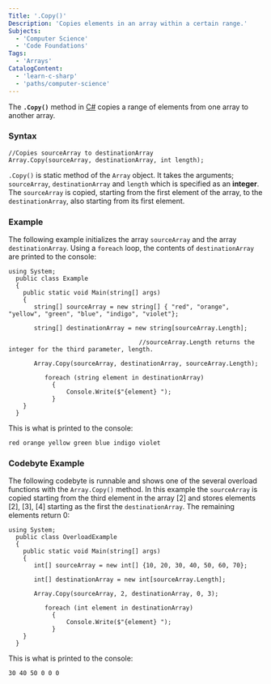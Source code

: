 ```yaml
---
Title: '.Copy()'
Description: 'Copies elements in an array within a certain range.'
Subjects:
  - 'Computer Science'
  - 'Code Foundations'
Tags:
  - 'Arrays'
CatalogContent:
  - 'learn-c-sharp'
  - 'paths/computer-science'
---
```


The **`.Copy()`** method in [C#](https://www.codecademy.com/resources/docs/c-sharp) 
copies a range of elements from one array to another array. 

### Syntax

```
//Copies sourceArray to destinationArray
Array.Copy(sourceArray, destinationArray, int length);
```
`.Copy()` is static method of the `Array` object. It takes the arguments; `sourceArray`, 
`destinationArray` and `length` which is specified as an **integer**.
The `sourceArray` is copied, starting from the first element of the array, 
to the `destinationArray`, also starting from its first element.
### Example
The following example initializes the array `sourceArray` and the array
`destinationArray`. Using a `foreach` loop,
the contents of `destinationArray` are printed
to the console:
```
using System;
  public class Example
  {
    public static void Main(string[] args)
    {     
       string[] sourceArray = new string[] { "red", "orange", "yellow", "green", "blue", "indigo", "violet"};
       
       string[] destinationArray = new string[sourceArray.Length];

                                    //sourceArray.Length returns the integer for the third parameter, length. 
                                                                                                          
       Array.Copy(sourceArray, destinationArray, sourceArray.Length);
    
          foreach (string element in destinationArray)
            {
                Console.Write($"{element} ");     
            } 
    }
  }
```
This is what is printed to the console:
```
red orange yellow green blue indigo violet
```


### Codebyte Example
The following codebyte is runnable and shows one of the several
overload functions with the ``Array.Copy()`` method. In this example
the `sourceArray` is copied starting from the third element in the array [2]
and stores elements [2], [3], [4] starting as the first the `destinationArray`.
The remaining elements return 0:  
```
using System;
  public class OverloadExample
  {
    public static void Main(string[] args)
    {     
       int[] sourceArray = new int[] {10, 20, 30, 40, 50, 60, 70};
       
       int[] destinationArray = new int[sourceArray.Length]; 
                                                                                                          
       Array.Copy(sourceArray, 2, destinationArray, 0, 3);
    
          foreach (int element in destinationArray)
            {
                Console.Write($"{element} ");     
            } 
    }
  }
```
This is what is printed to the console:
```
30 40 50 0 0 0
```
